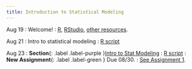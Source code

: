 ```yaml
---
title: Introduction to Statistical Modeling
---
```


Aug 19
: Welcome!
  : [R](https://cran.r-project.org/), [RStudio](https://posit.co/download/rstudio-desktop/), [other resources](https://jlacasa.github.io/STAT705_F2024/resources/).

Aug 21
: Intro to statistical modeling
  : [R script](#)

Aug 23
: **Section**{: .label .label-purple }[Intro to Stat Modeling](#)
  : [R script](#)
: **New Assignment**{: .label .label-green } Due 08/30.
  : [See Assignment 1](#).
